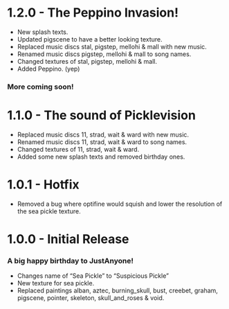 # 1.2.0 - The Peppino Invasion!
- New splash texts.
- Updated pigscene to have a better looking texture.
- Replaced music discs stal, pigstep, mellohi & mall with new music.
- Renamed music discs pigstep, mellohi & mall to song names.
- Changed textures of stal, pigstep, mellohi & mall.
- Added Peppino. (yep)
### More coming soon!

# 1.1.0 - The sound of Picklevision
- Replaced music discs 11, strad, wait & ward with new music.
- Renamed music discs 11, strad, wait & ward to song names.
- Changed textures of 11, strad, wait & ward.
- Added some new splash texts and removed birthday ones.

# 1.0.1 - Hotfix
- Removed a bug where optifine would squish and lower the resolution of the sea pickle texture.

# 1.0.0 - Initial Release
### A big happy birthday to JustAnyone!
- Changes name of “Sea Pickle” to “Suspicious Pickle”
- New texture for sea pickle.
- Replaced paintings alban, aztec, burning_skull, bust, creebet, graham, pigscene, pointer, skeleton, skull_and_roses & void.
